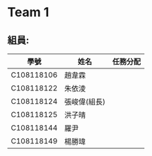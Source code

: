 # Team 1

## 組員:
|學號|姓名|任務分配|
|---|----|--------|
|C108118106|趙韋霖|
|C108118122|朱依淩|
|C108118124|張峻偉(組長)|
|C108118125|洪子晴|
|C108118144|羅尹|
|C108118149|楊勝瑋|
